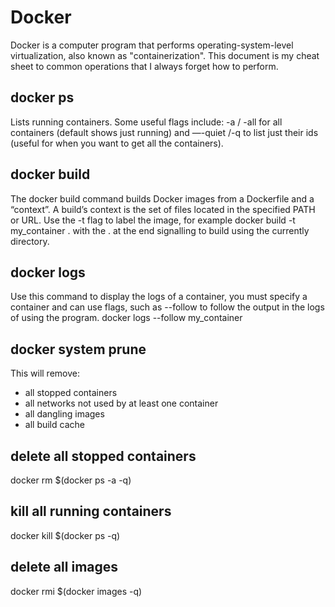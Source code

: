 # Docker
Docker is a computer program that performs operating-system-level virtualization, also known as "containerization". This document is my cheat sheet to common operations that I always forget how to perform.

## docker ps 
Lists running containers. Some useful flags include: -a / -all for all containers (default shows just running) and —-quiet /-q to list just their ids (useful for when you want to get all the containers).

## docker build
The docker build command builds Docker images from a Dockerfile and a “context”. A build’s context is the set of files located in the specified PATH or URL. Use the -t flag to label the image, for example docker build -t my_container . with the . at the end signalling to build using the currently directory.

## docker logs
Use this command to display the logs of a container, you must specify a container and can use flags, such as --follow to follow the output in the logs of using the program. docker logs --follow my_container

## docker system prune
This will remove:
  - all stopped containers
  - all networks not used by at least one container
  - all dangling images
  - all build cache

## delete all stopped containers
docker rm $(docker ps -a -q)

## kill all running containers
docker kill $(docker ps -q)

## delete all images
docker rmi $(docker images -q)
